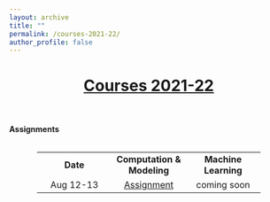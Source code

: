 ```yaml
---
layout: archive
title: ""
permalink: /courses-2021-22/
author_profile: false
---
```


# [<center>Courses 2021-22</center>](#top)

<div style="width:100%; max-width:800px; margin:auto"> 
    
<br><br><b>Assignments</b><br><br>

<center>
<table style="width:80%">
    <tr>
    <td width="33%"><center><b>Date</b></center></td>
    <td width="33%"><center><b>Computation & Modeling</b></center></td>
    <td width="33%"><center><b>Machine Learning</b></center></td>
  </tr>
   <tr>
    <td width="33%"><center>Aug 12-13</center></td>
    <td width="33%"><center><a class="body" href="https://www.overleaf.com/read/xtxcrqwdgkvt" target="_blank">Assignment</a></center></center></td>
    <td width="33%"><center>coming soon</center></td>
  </tr>
</table>
</center>

